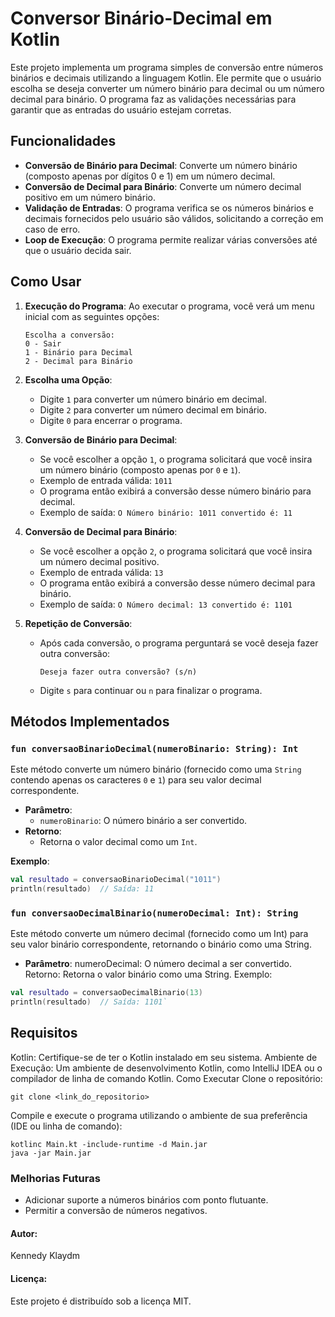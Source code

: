 # Conversor Binário-Decimal em Kotlin

Este projeto implementa um programa simples de conversão entre números binários e decimais utilizando a linguagem Kotlin. Ele permite que o usuário escolha se deseja converter um número binário para decimal ou um número decimal para binário. O programa faz as validações necessárias para garantir que as entradas do usuário estejam corretas.

## Funcionalidades

- **Conversão de Binário para Decimal**: Converte um número binário (composto apenas por dígitos 0 e 1) em um número decimal.
- **Conversão de Decimal para Binário**: Converte um número decimal positivo em um número binário.
- **Validação de Entradas**: O programa verifica se os números binários e decimais fornecidos pelo usuário são válidos, solicitando a correção em caso de erro.
- **Loop de Execução**: O programa permite realizar várias conversões até que o usuário decida sair.

## Como Usar

1. **Execução do Programa**: Ao executar o programa, você verá um menu inicial com as seguintes opções:
    ```
    Escolha a conversão:
    0 - Sair
    1 - Binário para Decimal
    2 - Decimal para Binário
    ```

2. **Escolha uma Opção**:
    - Digite `1` para converter um número binário em decimal.
    - Digite `2` para converter um número decimal em binário.
    - Digite `0` para encerrar o programa.

3. **Conversão de Binário para Decimal**:
    - Se você escolher a opção `1`, o programa solicitará que você insira um número binário (composto apenas por `0` e `1`).
    - Exemplo de entrada válida: `1011`
    - O programa então exibirá a conversão desse número binário para decimal.
    - Exemplo de saída: `O Número binário: 1011 convertido é: 11`

4. **Conversão de Decimal para Binário**:
    - Se você escolher a opção `2`, o programa solicitará que você insira um número decimal positivo.
    - Exemplo de entrada válida: `13`
    - O programa então exibirá a conversão desse número decimal para binário.
    - Exemplo de saída: `O Número decimal: 13 convertido é: 1101`

5. **Repetição de Conversão**:
    - Após cada conversão, o programa perguntará se você deseja fazer outra conversão:
      ```
      Deseja fazer outra conversão? (s/n)
      ```
    - Digite `s` para continuar ou `n` para finalizar o programa.

## Métodos Implementados

### `fun conversaoBinarioDecimal(numeroBinario: String): Int`
Este método converte um número binário (fornecido como uma `String` contendo apenas os caracteres `0` e `1`) para seu valor decimal correspondente.

- **Parâmetro**:
    - `numeroBinario`: O número binário a ser convertido.
- **Retorno**:
    - Retorna o valor decimal como um `Int`.

**Exemplo**:
````kotlin
val resultado = conversaoBinarioDecimal("1011")
println(resultado)  // Saída: 11
````
### `fun conversaoDecimalBinario(numeroDecimal: Int): String`

Este método converte um número decimal (fornecido como um Int) para seu valor binário correspondente, retornando o binário como uma String.

- **Parâmetro**:
numeroDecimal: O número decimal a ser convertido.
Retorno:
Retorna o valor binário como uma String.
Exemplo:
````kotlin
val resultado = conversaoDecimalBinario(13)
println(resultado)  // Saída: 1101`
````

## Requisitos
Kotlin: Certifique-se de ter o Kotlin instalado em seu sistema.
Ambiente de Execução: Um ambiente de desenvolvimento Kotlin, como IntelliJ IDEA ou o compilador de linha de comando Kotlin.
Como Executar
Clone o repositório:


````
git clone <link_do_repositorio>
````
Compile e execute o programa utilizando o ambiente de sua preferência (IDE ou linha de comando):

````
kotlinc Main.kt -include-runtime -d Main.jar
java -jar Main.jar
````
### Melhorias Futuras
- Adicionar suporte a números binários com ponto flutuante.
- Permitir a conversão de números negativos.

#### Autor:
Kennedy Klaydm
#### Licença: 
Este projeto é distribuído sob a licença MIT.